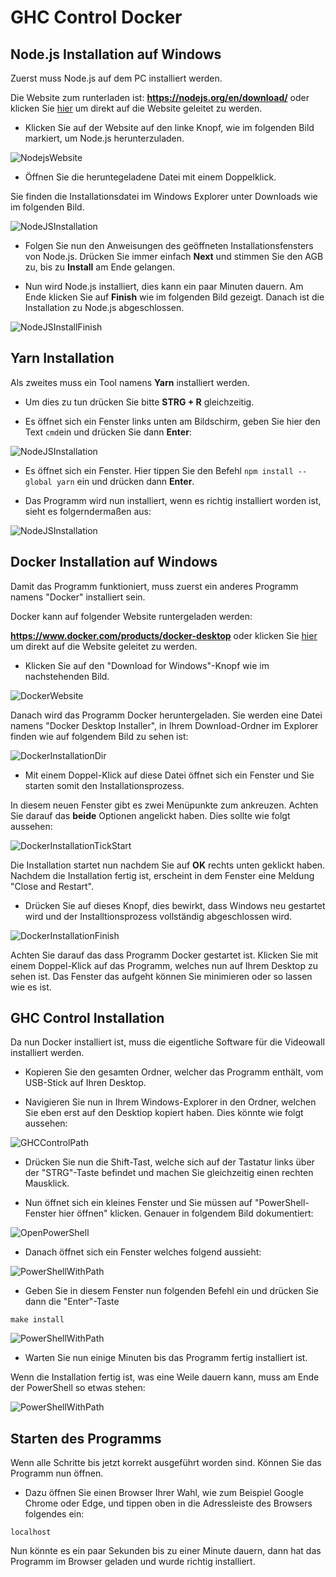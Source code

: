 # GHC Control Docker

## Node.js Installation auf Windows

Zuerst muss Node.js auf dem PC installiert werden.

Die Website zum runterladen ist:
**https://nodejs.org/en/download/** oder klicken Sie [hier](https://nodejs.org/en/download/) um direkt auf die Website geleitet zu werden.

- Klicken Sie auf der Website auf den linke Knopf, wie im folgenden Bild markiert, um Node.js herunterzuladen.

![NodejsWebsite](img/nodejs.png?raw=true)

- Öffnen Sie die heruntegeladene Datei mit einem Doppelklick.

Sie finden die Installationsdatei im Windows Explorer unter Downloads wie im folgenden Bild.

![NodeJSInstallation](img/node_down.png?raw=true)

- Folgen Sie nun den Anweisungen des geöffneten Installationsfensters von Node.js. Drücken Sie immer einfach **Next** und stimmen Sie den
AGB zu, bis zu **Install** am Ende gelangen.

- Nun wird Node.js installiert, dies kann ein paar Minuten dauern. Am Ende klicken Sie auf **Finish** wie im folgenden Bild gezeigt. Danach ist die Installation zu Node.js abgeschlossen.

![NodeJSInstallFinish](img/nodejs_finish.png?raw=true)

## Yarn Installation

Als zweites muss ein Tool namens **Yarn** installiert werden.

- Um dies zu tun drücken Sie bitte **STRG + R** gleichzeitig.

- Es öffnet sich ein Fenster links unten am Bildschirm, geben Sie hier den Text `cmd`ein und drücken Sie dann **Enter**:

![NodeJSInstallation](img/cmd.png?raw=true)

- Es öffnet sich ein Fenster. Hier tippen Sie den Befehl `npm install --global yarn` ein und drücken dann **Enter**.

- Das Programm wird nun installiert, wenn es richtig installiert worden ist, sieht es folgerndermaßen aus:

![NodeJSInstallation](img/yarn.png?raw=true)

## Docker Installation auf Windows

Damit das Programm funktioniert, muss zuerst ein anderes Programm namens "Docker" installiert sein.

Docker kann auf folgender Website runtergeladen werden:

**https://www.docker.com/products/docker-desktop** oder klicken Sie [hier](https://www.docker.com/products/docker-desktop) um direkt auf die Website geleitet zu werden.

- Klicken Sie auf den "Download for Windows"-Knopf wie im nachstehenden Bild.

![DockerWebsite](img/docker_website.png?raw=true)

Danach wird das Programm Docker heruntergeladen. Sie werden eine Datei namens "Docker Desktop Installer", in Ihrem
Download-Ordner im Explorer finden wie auf folgendem Bild zu sehen ist:

![DockerInstallationDir](img/docker_installation_exe.png?raw=true "Pfad zur Installationsdatei")

- Mit einem Doppel-Klick auf diese Datei öffnet sich ein Fenster und Sie starten somit den Installationsprozess.

In diesem neuen Fenster gibt es zwei Menüpunkte zum ankreuzen. Achten Sie darauf das **beide** Optionen angelickt haben.
Dies sollte wie folgt aussehen:

![DockerInstallationTickStart](img/install_docker_tick_options.png)

Die Installation startet nun nachdem Sie auf **OK** rechts unten geklickt haben.
Nachdem die Installation fertig ist, erscheint in dem Fenster eine Meldung
"Close and Restart".

- Drücken Sie auf dieses Knopf, dies bewirkt, dass Windows neu gestartet wird
und der Installtionsprozess vollständig abgeschlossen wird.

![DockerInstallationFinish](img/restart.png)

Achten Sie darauf das dass Programm Docker gestartet ist. Klicken Sie mit einem Doppel-Klick auf das Programm, welches nun auf Ihrem
Desktop zu sehen ist. Das Fenster das aufgeht können Sie minimieren oder so lassen wie es ist.

## GHC Control Installation

Da nun Docker installiert ist, muss die eigentliche Software für die Videowall installiert werden.

- Kopieren Sie den gesamten Ordner, welcher das Programm enthält, vom USB-Stick auf Ihren Desktop.

- Navigieren Sie nun in Ihrem Windows-Explorer in den Ordner, welchen Sie eben erst auf den Desktiop kopiert haben. Dies könnte wie
folgt aussehen:

![GHCControlPath](img/ghc_control_path.png)

- Drücken Sie nun die Shift-Tast, welche sich auf der Tastatur links über der "STRG"-Taste befindet und machen Sie gleichzeitig einen
rechten Mausklick.

- Nun öffnet sich ein kleines Fenster und Sie müssen auf "PowerShell-Fenster hier öffnen" klicken. Genauer in folgendem
Bild dokumentiert:

![OpenPowerShell](img/open_ps.png)

- Danach öffnet sich ein Fenster welches folgend aussieht:

![PowerShellWithPath](img/powershell.png)

- Geben Sie in diesem Fenster nun folgenden Befehl ein und drücken Sie dann die "Enter"-Taste

`make install`

![PowerShellWithPath](img/make_install.png)

- Warten Sie nun einige Minuten bis das Programm fertig installiert ist.

Wenn die Installation fertig ist, was eine Weile dauern kann, muss am Ende der PowerShell so etwas stehen:

![PowerShellWithPath](img/make_install_finish.png)

## Starten des Programms

Wenn alle Schritte bis jetzt korrekt ausgeführt worden sind. Können Sie das Programm nun öffnen.

- Dazu öffnen Sie einen Browser Ihrer Wahl, wie zum Beispiel Google Chrome oder Edge, und tippen oben in die Adressleiste
des Browsers folgendes ein:

`localhost`

Nun könnte es ein paar Sekunden bis zu einer Minute dauern, dann hat das Programm im Browser geladen und wurde richtig installiert.
